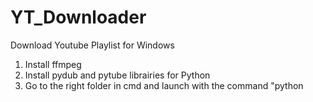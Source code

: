 # YT_Downloader
Download Youtube Playlist for Windows

1. Install ffmpeg
2. Install pydub and pytube librairies for Python
3. Go to the right folder in cmd and launch with the command "python 

